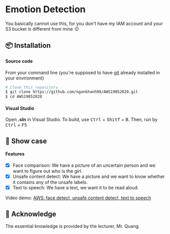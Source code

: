 # Emotion Detection
You basically cannot use this, for you don't have my IAM account and your S3 bucket is different from mine :D

## 📦 Installation

#### Source code
From your command line (you're supposed to have [git](https://git-scm.com/) already installed in your environment)
```bash
# Clone this repository
$ git clone https://github.com/ngankhanh98/AWS19052020.git
$ cd AWS19052020
```
#### Visual Studio
Open **.sln** in Visual Studio. To build, use <kbd>Ctrl</kbd> + <kbd>Shitf</kbd> + <kbd>B</kbd>. Then, run by <kbd>Ctrl</kbd> + <kbd>F5</kbd>

## 🎉 Show case
#### Features
- [x] Face comparison: We have a picture of an uncertain person and we want to figure out who is the girl.
- [x] Unsafe content detect: We have a picture and we want to know whether it contains any of the unsafe labels.
- [x] Text to speech: We have a text, we want it to be read aloud.

Video demo: [AWS: face detect, unsafe content detect, text to speech](https://youtu.be/01FBHA2noMs)

## 🙏 Acknowledge
The essential knowledge is provided by the lecturer, Mr. Quang.
